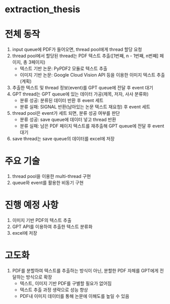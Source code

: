 # extraction_thesis

# 전체 동작
1. input queue에 PDF가 들어오면, thread pool에게 thread 할당 요청
2. thread pool에서 할당된 thread는 PDF 텍스트 추출([1번째, n - 1번째, n번째] 페이지, 총 3페이지)
    - 텍스트 기반 논문: PyPDF2 모듈로 텍스트 추출
    - 이미지 기반 논문: Google Cloud Vision API 등을 이용한 이미지 텍스트 추출(계획)
3. 추출한 텍스트 및 thread 정보(event)를 GPT queue에 전달 후 event 대기
4. GPT thread는 GPT queue에 있는 데이터 가공(제목, 저자, 사사 분류화)
    - 분류 성공: 분류된 데이터 반환 후 event 세트
    - 분류 실패: SIGNAL 반환(남아있는 논문 텍스트 재요청) 후 event 세트
5. thread pool은 event가 세트 되면, 분류 성공 여부를 판단
    - 분류 성공: save queue에 데이터 넣고 thread 반환
    - 분류 실패: 남은 PDF 페이지 텍스트를 재추출해 GPT queue에 전달 후 event 대기
6. save thread는 save queue의 데이터를 excel에 저장

# 주요 기술
1. thread pool을 이용한 multi-thread 구현
2. queue와 event를 활용한 비동기 구현

# 진행 예정 사항
1. 이미지 기반 PDF의 텍스트 추출
2. GPT API를 이용하여 추출한 텍스트 분류화
3. excel에 저장

# 고도화
1. PDF를 분할하여 텍스트를 추출하는 방식이 아닌, 분할한 PDF 자체를 GPT에게 전달하는 방식으로 확장
    - 텍스트, 이미지 기반 PDF를 구별할 필요가 없어짐
    - 텍스트 추출 과정 생략으로 성능 향상
    - PDF내 이미지 데이터를 통해 논문에 이해도를 높일 수 있음